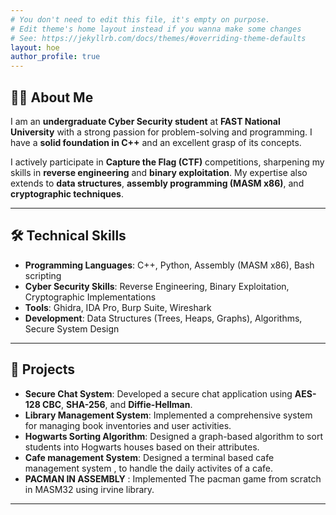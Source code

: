 ```yaml
---
# You don't need to edit this file, it's empty on purpose.
# Edit theme's home layout instead if you wanna make some changes
# See: https://jekyllrb.com/docs/themes/#overriding-theme-defaults
layout: hoe
author_profile: true
---
```


## 👨‍💻 About Me
I am an **undergraduate Cyber Security student** at **FAST National University** with a strong passion for problem-solving and programming. I have a **solid foundation in C++** and an excellent grasp of its concepts.  

I actively participate in **Capture the Flag (CTF)** competitions, sharpening my skills in **reverse engineering** and **binary exploitation**. My expertise also extends to **data structures**, **assembly programming (MASM x86)**, and **cryptographic techniques**.  

---

## 🛠️ Technical Skills
- **Programming Languages**: C++, Python, Assembly (MASM x86), Bash scripting
- **Cyber Security Skills**: Reverse Engineering, Binary Exploitation, Cryptographic Implementations
- **Tools**: Ghidra, IDA Pro, Burp Suite, Wireshark
- **Development**: Data Structures (Trees, Heaps, Graphs), Algorithms, Secure System Design

---

## 🚀 Projects
- **Secure Chat System**: Developed a secure chat application using **AES-128 CBC**, **SHA-256**, and **Diffie-Hellman**.
- **Library Management System**: Implemented a comprehensive system for managing book inventories and user activities.
- **Hogwarts Sorting Algorithm**: Designed a graph-based algorithm to sort students into Hogwarts houses based on their attributes.
- **Cafe management System**: Designed a terminal based cafe management system , to handle the daily activites of a cafe.
- **PACMAN IN ASSEMBLY** : Implemented The pacman game from scratch in MASM32 using irvine library.
  
---

